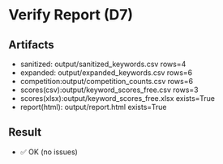 # Verify Report (D7)

## Artifacts
- sanitized:  output/sanitized_keywords.csv  rows=4
- expanded:   output/expanded_keywords.csv   rows=6
- competition:output/competition_counts.csv rows=6
- scores(csv):output/keyword_scores_free.csv rows=3
- scores(xlsx):output/keyword_scores_free.xlsx  exists=True
- report(html): output/report.html  exists=True

## Result
- ✅ OK (no issues)
